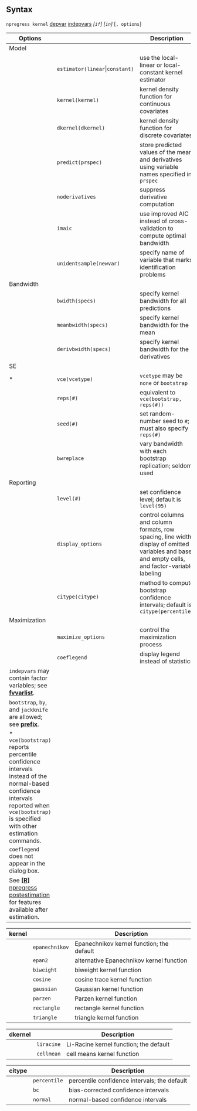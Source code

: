 ## Syntax

`npregress kernel`
[depvar](http://www.stata.com/help.cgi?depvar)
[indepvars](http://www.stata.com/help.cgi?indepvars)
_\[`if`\] \[`in`\]_ \[`, options`\]

| Options                                                                                                                                                                                  |                                 | Description                                                                                                                                      |
|------------------------------------------------------------------------------------------------------------------------------------------------------------------------------------------|---------------------------------|--------------------------------------------------------------------------------------------------------------------------------------------------|
| Model                                                                                                                                                                                    |                                 |                                                                                                                                                  |
|                                                                                                                                                                                          | `estimator(linear`\|`constant)` | use the local-linear or local-constant kernel estimator                                                                                          |
|                                                                                                                                                                                          | `kernel(kernel)`                | kernel density function for continuous covariates                                                                                                |
|                                                                                                                                                                                          | `dkernel(dkernel)`              | kernel density function for discrete covariates                                                                                                  |
|                                                                                                                                                                                          | `predict(prspec)`               | store predicted values of the mean and derivatives using variable names specified in `prspec`                                                    |
|                                                                                                                                                                                          | `noderivatives`                 | suppress derivative computation                                                                                                                  |
|                                                                                                                                                                                          | `imaic`                         | use improved AIC instead of cross-validation to compute optimal bandwidth                                                                        |
|                                                                                                                                                                                          | `unidentsample(newvar)`         | specify name of variable that marks identification problems                                                                                      |
| Bandwidth                                                                                                                                                                                |                                 |                                                                                                                                                  |
|                                                                                                                                                                                          | `bwidth(specs)`                 | specify kernel bandwidth for all predictions                                                                                                     |
|                                                                                                                                                                                          | `meanbwidth(specs)`             | specify kernel bandwidth for the mean                                                                                                            |
|                                                                                                                                                                                          | `derivbwidth(specs)`            | specify kernel bandwidth for the derivatives                                                                                                     |
| SE                                                                                                                                                                                       |                                 |                                                                                                                                                  |
| \*                                                                                                                                                                                       | `vce(vcetype)`                  | `vcetype` may be `none` or `bootstrap`                                                                                                           |
|                                                                                                                                                                                          | `reps(#)`                       | equivalent to `vce(bootstrap, reps(#))`                                                                                                      |
|                                                                                                                                                                                          | `seed(#)`                       | set random-number seed to `#`; must also specify `reps(#)`                                                                                       |
|                                                                                                                                                                                          | `bwreplace`                     | vary bandwidth with each bootstrap replication; seldom used                                                                                      |
| Reporting                                                                                                                                                                                |                                 |                                                                                                                                                  |
|                                                                                                                                                                                          | `level(#)`                      | set confidence level; default is `level(95)`                                                                                                     |
|                                                                                                                                                                                          | `display_options`               | control columns and column formats, row spacing, line width, display of omitted variables and base and empty cells, and factor-variable labeling |
|                                                                                                                                                                                          | `citype(citype)`                | method to compute bootstrap confidence intervals; default is `citype(percentile)`                                                            |
| Maximization                                                                                                                                                                             |                                 |                                                                                                                                                  |
|                                                                                                                                                                                          | `maximize_options`              | control the maximization process                                                                                                                 |
|                                                                                                                                                                                          | `coeflegend`                    | display legend instead of statistics                                                                                                             |
| `indepvars` may contain factor variables; see [<strong>fvvarlist</strong>](http://www.stata.com/help.cgi?fvvarlist).                                          |                                 |                                                                                                                                                  |
| `bootstrap`, `by`, and `jackknife` are allowed; see [<strong>prefix</strong>](http://www.stata.com/help.cgi?prefix).                                          |                                 |                                                                                                                                                  |
| \* `vce(bootstrap)` reports percentile confidence intervals instead of the normal-based confidence intervals reported when `vce(bootstrap)` is specified with other estimation commands. |                                 |                                                                                                                                                  |
| `coeflegend` does not appear in the dialog box.                                                                                                                                          |                                 |                                                                                                                                                  |
| See [<strong>[R]</strong> npregress postestimation](http://www.stata.com/help.cgi?npregress_postestimation) for features available after estimation.          |                                 |                                                                                                                                                  |

| kernel |                | Description                               |
|--------|----------------|-------------------------------------------|
|        | `epanechnikov` | Epanechnikov kernel function; the default |
|        | `epan2`        | alternative Epanechnikov kernel function  |
|        | `biweight`     | biweight kernel function                  |
|        | `cosine`       | cosine trace kernel function              |
|        | `gaussian`     | Gaussian kernel function                  |
|        | `parzen`       | Parzen kernel function                    |
|        | `rectangle`    | rectangle kernel function                 |
|        | `triangle`     | triangle kernel function                  |

| dkernel |            | Description                            |
|---------|------------|----------------------------------------|
|         | `liracine` | Li-Racine kernel function; the default |
|         | `cellmean` | cell means kernel function             |

| citype |              | Description                                  |
|--------|--------------|----------------------------------------------|
|        | `percentile` | percentile confidence intervals; the default |
|        | `bc`         | bias-corrected confidence intervals          |
|        | `normal`     | normal-based confidence intervals            |
